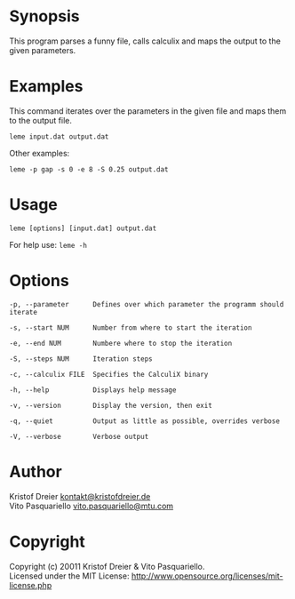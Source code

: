 # Synopsis 
   This program parses a funny file, calls calculix and maps the output to the given parameters.

# Examples
   This command iterates over the parameters in the given file and maps them to the output file.

   `leme input.dat output.dat`

   Other examples:

   `leme -p gap -s 0 -e 8 -S 0.25 output.dat`

# Usage 
   `leme [options] [input.dat] output.dat`

   For help use: `leme -h`

# Options
    -p, --parameter      Defines over which parameter the programm should iterate

    -s, --start NUM      Number from where to start the iteration

    -e, --end NUM        Numbere where to stop the iteration

    -S, --steps NUM      Iteration steps

    -c, --calculix FILE  Specifies the CalculiX binary

    -h, --help           Displays help message

    -v, --version        Display the version, then exit

    -q, --quiet          Output as little as possible, overrides verbose

    -V, --verbose        Verbose output

# Author
   Kristof Dreier <kontakt@kristofdreier.de>  
   Vito Pasquariello <vito.pasquariello@mtu.com>

# Copyright
   Copyright (c) 20011 Kristof Dreier & Vito Pasquariello.  
   Licensed under the MIT License: <http://www.opensource.org/licenses/mit-license.php>